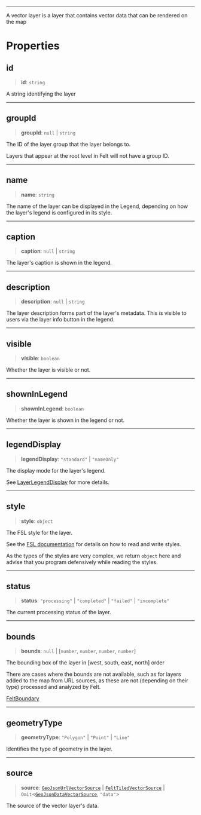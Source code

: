 ***

A vector layer is a layer that contains vector data that can be rendered on the map

# Properties

## id

> **id**: `string`

A string identifying the layer

***

## groupId

> **groupId**: `null` | `string`

The ID of the layer group that the layer belongs to.

Layers that appear at the root level in Felt will not have a group ID.

***

## name

> **name**: `string`

The name of the layer can be displayed in the Legend, depending
on how the layer's legend is configured in its style.

***

## caption

> **caption**: `null` | `string`

The layer's caption is shown in the legend.

***

## description

> **description**: `null` | `string`

The layer description forms part of the layer's metadata. This is visible
to users via the layer info button in the legend.

***

## visible

> **visible**: `boolean`

Whether the layer is visible or not.

***

## shownInLegend

> **shownInLegend**: `boolean`

Whether the layer is shown in the legend or not.

***

## legendDisplay

> **legendDisplay**: `"standard"` | `"nameOnly"`

The display mode for the layer's legend.

See [LayerLegendDisplay](LayerLegendDisplay.md) for more details.

***

## style

> **style**: `object`

The FSL style for the layer.

See the [FSL documentation](https://developers.felt.com/felt-style-language) for details
on how to read and write styles.

As the types of the styles are very complex, we return `object` here and advise that you
program defensively while reading the styles.

***

## status

> **status**: `"processing"` | `"completed"` | `"failed"` | `"incomplete"`

The current processing status of the layer.

***

## bounds

> **bounds**: `null` | \[`number`, `number`, `number`, `number`]

The bounding box of the layer in \[west, south, east, north] order

There are cases where the bounds are not available, such as for layers added to the map
from URL sources, as these are not (depending on their type) processed and analyzed by
Felt.

[FeltBoundary](../Shared/FeltBoundary.md)

***

## geometryType

> **geometryType**: `"Polygon"` | `"Point"` | `"Line"`

Identifies the type of geometry in the layer.

***

## source

> **source**: [`GeoJsonUrlVectorSource`](GeoJsonUrlVectorSource.md) | [`FeltTiledVectorSource`](FeltTiledVectorSource.md) | `Omit`\<[`GeoJsonDataVectorSource`](GeoJsonDataVectorSource.md), `"data"`>

The source of the vector layer's data.
